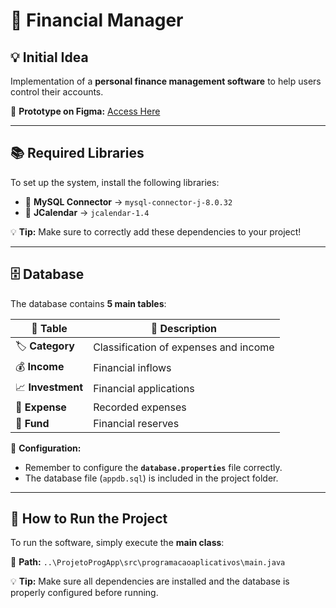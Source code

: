 # 📌 Financial Manager

## 💡 Initial Idea
Implementation of a **personal finance management software** to help users control their accounts.

🔗 **Prototype on Figma:** [Access Here](https://www.figma.com/file/pHcuCQhOGTqEocL6sWzCNX/Interface-gr%C3%A1fica?type=design&node-id=0-1&t=RAizoX3BuWNq01fi-0)

---

## 📚 Required Libraries
To set up the system, install the following libraries:

- 📌 **MySQL Connector** → `mysql-connector-j-8.0.32`
- 📅 **JCalendar** → `jcalendar-1.4`

💡 **Tip:** Make sure to correctly add these dependencies to your project!

---

## 🗄️ Database
The database contains **5 main tables**:

| 📂 Table        | 📌 Description                       |
|---------------|----------------------------------|
| 🏷️ **Category**   | Classification of expenses and income |
| 💰 **Income**     | Financial inflows               |
| 📈 **Investment** | Financial applications          |
| 💸 **Expense**    | Recorded expenses               |
| 🏦 **Fund**       | Financial reserves              |

🔹 **Configuration:**
- Remember to configure the **`database.properties`** file correctly.
- The database file (`appdb.sql`) is included in the project folder.

---

## 🚀 How to Run the Project
To run the software, simply execute the **main class**:

📌 **Path:** `..\ProjetoProgApp\src\programacaoaplicativos\main.java`

💡 **Tip:** Make sure all dependencies are installed and the database is properly configured before running.

